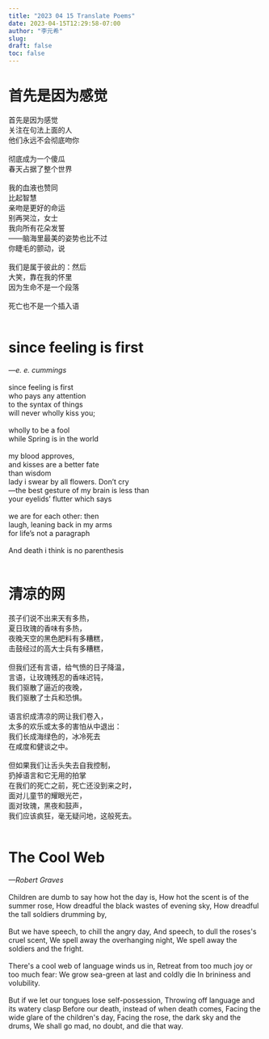 ```yaml
---
title: "2023 04 15 Translate Poems"
date: 2023-04-15T12:29:58-07:00
author: "李元希"
slug:
draft: false
toc: false
---
```


# 首先是因为感觉

首先是因为感觉<br>
关注在句法上面的人<br>
他们永远不会彻底吻你
<br />
<br />
彻底成为一个傻瓜<br>
春天占据了整个世界
<br />
<br />
我的血液也赞同<br>
比起智慧<br>
亲吻是更好的命运<br>
别再哭泣，女士<br>
我向所有花朵发誓<br>
——脑海里最美的姿势也比不过<br>
你睫毛的颤动，说
<br />
<br />
我们是属于彼此的：然后<br>
大笑，靠在我的怀里<br>
因为生命不是一个段落
<br />
<br />
死亡也不是一个插入语
<br />
<br />

# since feeling is first
  *—e. e. cummings*
<br />
<br />
since feeling is first<br>
who pays any attention<br>
to the syntax of things<br>
will never wholly kiss you;
<br />
<br />
wholly to be a fool<br>
while Spring is in the world
<br />
<br />
my blood approves,<br>
and kisses are a better fate<br>
than wisdom<br>
lady i swear by all flowers. Don’t cry<br>
—the best gesture of my brain is less than<br>
your eyelids’ flutter which says
<br />
<br />
we are for each other: then<br>
laugh, leaning back in my arms<br>
for life’s not a paragraph
<br />
<br />
And death i think is no parenthesis
<br />
<br />

# 清凉的网

孩子们说不出来天有多热，<br>
夏日玫瑰的香味有多热，<br>
夜晚天空的黑色肥料有多糟糕，<br>
击鼓经过的高大士兵有多糟糕，
<br />
<br />
但我们还有言语，给气愤的日子降温，<br>
言语，让玫瑰残忍的香味迟钝，<br>
我们驱散了逼近的夜晚，<br>
我们驱散了士兵和恐惧。
<br />
<br />
语言织成清凉的网让我们卷入，<br>
太多的欢乐或太多的害怕从中退出：<br>
我们长成海绿色的，冰冷死去<br>
在咸度和健谈之中。
<br />
<br />
但如果我们让舌头失去自我控制，<br>
扔掉语言和它无用的拍掌<br>
在我们的死亡之前，死亡还没到来之时，<br>
面对儿童节的耀眼光芒，<br>
面对玫瑰，黑夜和鼓声，<br>
我们应该疯狂，毫无疑问地，这般死去。
<br />
<br />

# The Cool Web
  *—Robert Graves*
<br />
<br />
Children are dumb to say how hot the day is,
How hot the scent is of the summer rose,
How dreadful the black wastes of evening sky,
How dreadful the tall soldiers drumming by,
<br />
<br />
But we have speech, to chill the angry day,
And speech, to dull the roses's cruel scent,
We spell away the overhanging night,
We spell away the soldiers and the fright.
<br />
<br />
There's a cool web of language winds us in,
Retreat from too much joy or too much fear:
We grow sea-green at last and coldly die
In brininess and volubility.
<br />
<br />
But if we let our tongues lose self-possession,
Throwing off language and its watery clasp
Before our death, instead of when death comes,
Facing the wide glare of the children's day,
Facing the rose, the dark sky and the drums,
We shall go mad, no doubt, and die that way.
<br />
<br />
